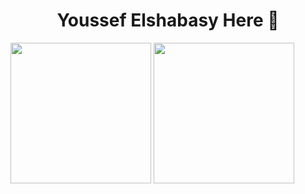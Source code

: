 <h1 align="center">Youssef Elshabasy Here 👋</h1>
<div>
  <img src="https://github-readme-stats.vercel.app/api?username=juke-duke&theme=blue-green" style="height:225px"/>
  <img src="https://github-readme-stats.vercel.app/api/top-langs/?username=juke-duke&theme=dark" style="height:225px"/>
</div>
